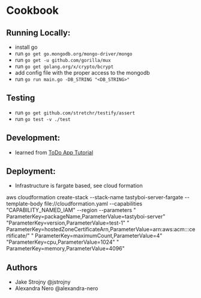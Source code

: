 # Cookbook

## Running Locally:

- install go
- run `go get go.mongodb.org/mongo-driver/mongo`
- run `go get -u github.com/gorilla/mux`
- run `go get golang.org/x/crypto/bcrypt`
- add config file with the proper access to the mongodb
- run `go run main.go -DB_STRING "<DB_STRING>"`

## Testing

- run `go get github.com/stretchr/testify/assert`
- run `go test -v ./test`

## Development:

- learned
  from [ToDo App Tutorial](https://levelup.gitconnected.com/build-a-todo-app-in-golang-mongodb-and-react-e1357b4690a6)

## Deployment:

- Infrastructure is fargate based, see cloud formation

aws cloudformation create-stack --stack-name tastyboi-server-fargate --template-body file://cloudformation.yaml
--capabilities "CAPABILITY_NAMED_IAM" --region <region> --parameters "
ParameterKey=packageName,ParameterValue=tastyboi-server" "ParameterKey=version,ParameterValue=test-1" "
ParameterKey=hostedZoneCertificateArn,ParameterValue=arn:aws:acm:<region>:<account id>:certificate/<certificate id>" "
ParameterKey=maximumCount,ParameterValue=4" "ParameterKey=cpu,ParameterValue=1024" "
ParameterKey=memory,ParameterValue=4096"

## Authors

- Jake Strojny @jstrojny
- Alexandra Nero @alexandra-nero
